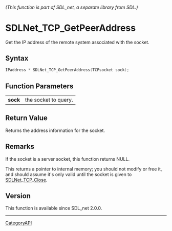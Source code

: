 ###### (This function is part of SDL_net, a separate library from SDL.)
# SDLNet_TCP_GetPeerAddress

Get the IP address of the remote system associated with the socket.

## Syntax

```c
IPaddress * SDLNet_TCP_GetPeerAddress(TCPsocket sock);

```

## Function Parameters

|              |                      |
| ------------ | -------------------- |
| **sock**     | the socket to query. |

## Return Value

Returns the address information for the socket.

## Remarks

If the socket is a server socket, this function returns NULL.

This returns a pointer to internal memory; you should not modify or free
it, and should assume it's only valid until the socket is given to
[SDLNet_TCP_Close](SDLNet_TCP_Close).

## Version

This function is available since SDL_net 2.0.0.

----
[CategoryAPI](CategoryAPI)

